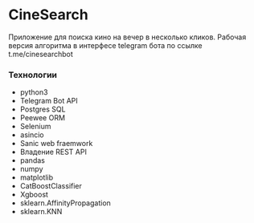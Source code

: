# CineSearch
Приложение для поиска кино на вечер в несколько кликов. Рабочая версия алгоритма в интерфесе telegram бота по ссылке t.me/cinesearchbot

### Технологии
+ python3
+ Telegram Bot API
+ Postgres SQL
+ Peewee ORM
+ Selenium
+ asincio
+ Sanic web fraemwork
+ Владение REST API
+ pandas
+ numpy
+ matplotlib
+ CatBoostClassifier
+ Xgboost
+ sklearn.AffinityPropagation
+ sklearn.KNN